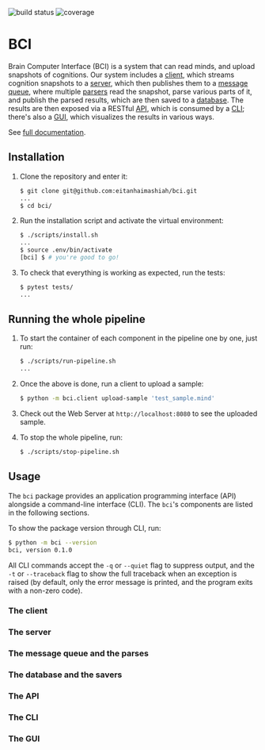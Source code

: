 ![build status](https://travis-ci.org/eitanhaimashiah/bci.svg?branch=master)
![coverage](https://codecov.io/gh/eitanhaimashiah/bci/branch/master/graph/badge.svg)

# BCI

Brain Computer Interface (BCI) is a system that can read minds, and upload 
snapshots of cognitions. Our system includes a [client](#the-client), which 
streams cognition snapshots to a [server](#the-server), which then publishes 
them to a [message queue](#the-message-queue-and-the-parses), where multiple 
[parsers](#the-message-queue-and-the-parses) read the snapshot, parse various 
parts of it, and publish the parsed results, which are then saved to a 
[database](#the-database-and-the-savers). The results are then exposed via a 
RESTful [API](#the-api), which is consumed by a [CLI](#the-cli); there's also 
a [GUI](#the-guiE
), which visualizes the results in various ways.

See [full documentation](https://bci.readthedocs.io/en/latest/).

## Installation

1. Clone the repository and enter it:

    ```sh
    $ git clone git@github.com:eitanhaimashiah/bci.git
    ...
    $ cd bci/
    ```

2. Run the installation script and activate the virtual environment:

    ```sh
    $ ./scripts/install.sh
    ...
    $ source .env/bin/activate
    [bci] $ # you're good to go!
    ```

3. To check that everything is working as expected, run the tests:

    ```sh
    $ pytest tests/
    ...
    ```   

## Running the whole pipeline

1. To start the container of each component in the pipeline one by one, 
    just run: 

    ```sh
    $ ./scripts/run-pipeline.sh
    ...
    ```

2. Once the above is done, run a client to upload a sample:
    
    ```sh
    $ python -m bci.client upload-sample 'test_sample.mind'
    ```
   
3. Check out the Web Server at `http://localhost:8080` to see the 
    uploaded sample.

4. To stop the whole pipeline, run:
    
    ```sh
    $ ./scripts/stop-pipeline.sh
    ```
    
## Usage

The `bci` package provides an application programming interface (API) 
alongside a command-line interface (CLI). The `bci`'s components are 
listed in the following sections.

To show the package version through CLI, run:

```sh
$ python -m bci --version
bci, version 0.1.0
```

All CLI commands accept the `-q` or `--quiet` flag to suppress output, and the `-t`
or `--traceback` flag to show the full traceback when an exception is raised
(by default, only the error message is printed, and the program exits with a
non-zero code).



### The client

### The server

### The message queue and the parses
<!-- TODO Provide documentation about how to add a new parser: 
what would I need to do to be able to have the parse command invoke 
my own code, and the run-parser command to run it as a service 
working with a message queue. -->

### The database and the savers

### The API
 
### The CLI

### The GUI
